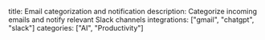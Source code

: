 title: Email categorization and notification
description: Categorize incoming emails and notify relevant Slack channels
integrations: ["gmail", "chatgpt", "slack"]
categories: ["AI", "Productivity"]
